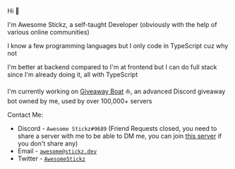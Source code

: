 Hi 👋

I'm Awesome Stickz, a self-taught Developer (obviously with the help of various online communities)

I know a few programming languages but I only code in TypeScript cuz why not

I'm better at backend compared to I'm at frontend but I can do full stack since I'm already doing it, all with TypeScript

I'm currently working on [Giveaway Boat](https://giveaway.boats/) ⛵, an advanced Discord giveaway bot owned by me, used by over 100,000+ servers

Contact Me:

-   Discord - `Awesome Stickz#9689` (Friend Requests closed, you need to share a server with me to be able to DM me, you can join [this server](https://support.giveawayboat.com) if you don't share any)
-   Email - [`awesome@stickz.dev`](mailto:awesome@stickz.dev)
-   Twitter - [`AwesomeStickz`](https://twitter.com/AwesomeStickz)
